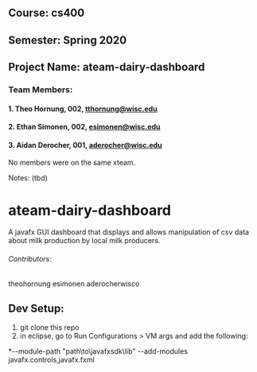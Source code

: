 ## Course: cs400
## Semester: Spring 2020
## Project Name: ateam-dairy-dashboard

### Team Members:
#### 1. Theo Hornung, 002, tthornung@wisc.edu
#### 2. Ethan Simonen, 002, esimonen@wisc.edu
#### 3. Aidan Derocher, 001, aderocher@wisc.edu

No members were on the same xteam.

Notes: (tbd)

# ateam-dairy-dashboard
A javafx GUI dashboard that displays and allows manipulation of csv data about milk production by local milk producers.

###### Contributors:
theohornung
esimonen
aderocherwisco

## Dev Setup:
1. git clone this repo
2. in eclipse, go to Run Configurations > VM args and add the following:

*--module-path "path\to\javafxsdk\lib" --add-modules javafx.controls,javafx.fxml
